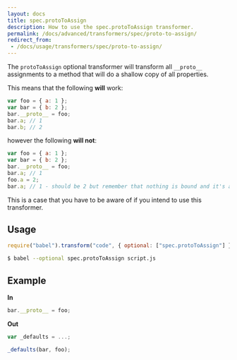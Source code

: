 ```yaml
---
layout: docs
title: spec.protoToAssign
description: How to use the spec.protoToAssign transformer.
permalink: /docs/advanced/transformers/spec/proto-to-assign/
redirect_from:
 - /docs/usage/transformers/spec/proto-to-assign/
---
```


The `protoToAssign` optional transformer will transform all `__proto__`
assignments to a method that will do a shallow copy of all properties.

This means that the following **will** work:

```javascript
var foo = { a: 1 };
var bar = { b: 2 };
bar.__proto__ = foo;
bar.a; // 1
bar.b; // 2
```

however the following **will not**:

```javascript
var foo = { a: 1 };
var bar = { b: 2 };
bar.__proto__ = foo;
bar.a; // 1
foo.a = 2;
bar.a; // 1 - should be 2 but remember that nothing is bound and it's a straight copy
```

This is a case that you have to be aware of if you intend to use this
transformer.

## Usage

```javascript
require("babel").transform("code", { optional: ["spec.protoToAssign"] });
```

```sh
$ babel --optional spec.protoToAssign script.js
```

## Example

**In**

```javascript
bar.__proto__ = foo;
```

**Out**

```javascript
var _defaults = ...;

_defaults(bar, foo);
```
